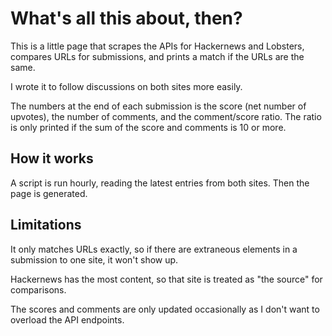 </head>
<body>

# What's all this about, then?

This is a little page that scrapes the APIs for Hackernews and Lobsters, compares URLs for submissions, and prints a match if the URLs are the same.

I wrote it to follow discussions on both sites more easily.

The numbers at the end of each submission is the score (net number of upvotes), the number of comments, and the comment/score ratio. The ratio is only printed if the sum of the score and comments is 10 or more.

## How it works

A script is run hourly, reading the latest entries from both sites. Then the page is generated. 

## Limitations

It only matches URLs exactly, so if there are extraneous elements in a submission to one site, it won't show up.

Hackernews has the most content, so that site is treated as "the source" for comparisons.

The scores and comments are only updated occasionally as I don't want to overload the API endpoints.
